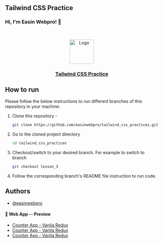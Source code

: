 ## Tailwind CSS Practice

### Hi, I'm Easin Webpro! 👋

<!-- PROJECT LOGO -->
<br />
 <p align="center">
    <img src="https://yt3.googleusercontent.com/xTmRjY6I1PNWO6KhAX59R-sqgbcPvTqkg2FbcZ8wvnjIqwwh5OBpzT69xQ_RO29J3DEofZX2qw=s176-c-k-c0x00ffffff-no-rj" alt="Logo" width="80" height="80" />
    <h3 align="center "><a href="https://github.com/easinwebpro/think_redux-way_edevs" target="_blank"> Tailwind CSS Practice </a></h3>
</p>



## How to run

Please follow the below instructions to run different branches of this repository in your machine:

1. Clone this repository -
    ```sh
    git clone https://github.com/easinwebpro/tailwind_css_practices.git
    ```
2. Go to the cloned project directory
    ```sh
    cd tailwind_css_practices
    ```
3. Checkout/switch to your desired branch. For example to switch to branch
    ```sh
    git checkout lesson_3
    ```
4. Follow the corresponding branch's README file instruction to run code.


## Authors

-   [@easinwebpro](https://www.github.com/easinwebpro)
#### 🔗 Web App -- Preview

-   [Counter App - Vanila Redux](https://courageous-halva-470eba.netlify.app/)
-   [Counter App - Vanila Redux](https://courageous-halva-470eba.netlify.app/)
-   [Counter App - Vanila Redux](https://courageous-halva-470eba.netlify.app/)

